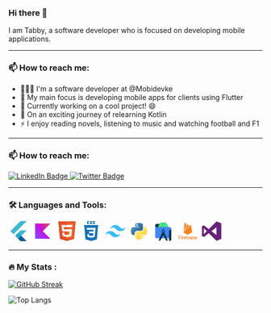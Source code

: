 ### Hi there 👋 
I am Tabby, a software developer who is focused on developing mobile applications.

---

### 📫 How to reach me:
- 👩🏽‍💻 I'm a software developer at @Mobidevke
- 💙 My main focus is developing mobile apps for clients using Flutter
- 🔭 Currently working on a cool project! 😄
- 🌱 On an exciting journey of relearning Kotlin
- ⚡ I enjoy reading novels, listening to music and watching football and F1
  
---

### 📫 How to reach me:

<div id="badges">
  <a href="https://www.linkedin.com/in/tabitha-mutinda/">
    <img src="https://img.shields.io/badge/LinkedIn-blue?style=for-the-badge&logo=linkedin&logoColor=white" alt="LinkedIn Badge"/>
  </a>
  <a href="https://twitter.com/TabithaMutinda4">
    <img src="https://img.shields.io/badge/Twitter-blue?style=for-the-badge&logo=twitter&logoColor=white" alt="Twitter Badge"/>
  </a>
</div>

---

### :hammer_and_wrench: Languages and Tools:
  <img src="https://github.com/devicons/devicon/blob/master/icons/flutter/flutter-original.svg" title="Flutter" alt="Flutter" width="40" height="40"/>&nbsp;
  <img src="https://github.com/devicons/devicon/blob/master/icons/kotlin/kotlin-original.svg" title="Kotlin" alt="Kotlin" width="40" height="40"/>&nbsp;
    <img src="https://github.com/devicons/devicon/blob/master/icons/html5/html5-original.svg" title="HTML5" alt="HTML5" width="40" height="40"/>&nbsp;
      <img src="https://github.com/devicons/devicon/blob/master/icons/css3/css3-plain-wordmark.svg" title="CSS3" alt="CSS3" width="40" height="40"/>&nbsp;
        <img src="https://github.com/devicons/devicon/blob/master/icons/tailwindcss/tailwindcss-plain.svg" title="Tailwind CSS" alt="Tailwind CSS" width="40" height="40"/>&nbsp;
        <img src="https://github.com/devicons/devicon/blob/master/icons/python/python-original.svg" title="Python" alt="Python" width="40" height="40"/>&nbsp;
        <img src="https://github.com/devicons/devicon/blob/master/icons/androidstudio/androidstudio-original.svg" title="Android Studio" alt="Android Studio" width="40" height="40"/>&nbsp;
        <img src="https://github.com/devicons/devicon/blob/master/icons/firebase/firebase-plain-wordmark.svg" title="Firebase" alt="Firebase" width="40" height="40"/>&nbsp;
        <img src="https://github.com/devicons/devicon/blob/master/icons/visualstudio/visualstudio-plain.svg" title="Visual Studio" alt="Visual Studio" width="40" height="40"/>&nbsp;

---

### :fire: My Stats :
[![GitHub Streak](https://github-readme-streak-stats.herokuapp.com/?user=Tabithamutinda&theme=dark&background=000000)](https://git.io/streak-stats)

![Top Langs](https://github-readme-stats.vercel.app/api/top-langs/?username=Tabithamutinda&layout=compact)



        





